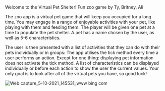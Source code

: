 Welcome to the Virtual Pet Shelter! Fun zoo game by Ty, Britney, Ali


The zoo app is a virtual pet game that will keep you occupied for a long time. You may engage in a range of enjoyable activities with your pet, like playing with them and feeding them. The player will be given one pet at a time to populate the pet shelter. A pet has a name chosen by the user, as well as 5-6 characteristics.

The user is then presented with a list of activities that they can do with their pets individually or in groups: The app utilises the tick method every time a user performs an action. Except for one thing: displaying pet information does not activate the tick method. 
A list of characteristics can be displayed individually or before each action to show the user the current values.
Your only goal is to look after all of the virtual pets you have, so good luck!



![Web capture_5-10-2021_145531_www bing com](https://user-images.githubusercontent.com/90347681/136093610-968a967b-21e0-4224-a459-96513afee9cf.jpeg)


